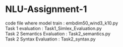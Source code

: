 # NLU-Assignment-1
code file where model train : embdim50_wind3_k10.py  
Task 1 evaluation : Task1_Simlex_Evaluation.py  
Task 2 Semantics Evaluation : Task2_semantics.py  
Task 2 Syntax Evaluation : Task2_syntax.py

